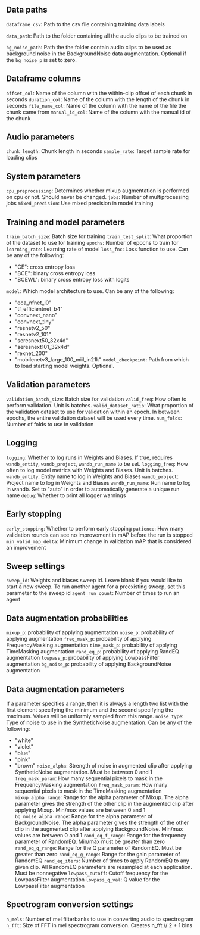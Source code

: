 ## Data paths
`dataframe_csv`: Path to the csv file containing training data labels

`data_path`: Path to the folder containing all the audio clips to be trained on

`bg_noise_path`: Path the the folder contain audio clips to be used as background noise in the BackgroundNoise data augmentation. Optional if the `bg_noise_p` is set to zero.

## Dataframe columns
`offset_col`: Name of the column with the within-clip offset of each chunk in seconds
`duration_col`: Name of the column with the length of the chunk in seconds
`file_name_col`: Name of the column with the name of the file the chunk came from
`manual_id_col`: Name of the column with the manual id of the chunk

## Audio parameters
`chunk_length`: Chunk length in seconds
`sample_rate`: Target sample rate for loading clips

## System parameters
`cpu_preprocessing`: Determines whether mixup augmentation is performed on cpu or not. Should never be changed.
`jobs`: Number of multiprocessing jobs
`mixed_precision`: Use mixed precision in model training

## Training and model parameters
`train_batch_size`: Batch size for training
`train_test_split`: What proportion of the dataset to use for training
`epochs`: Number of epochs to train for
`learning_rate`: Learning rate of model
`loss_fnc`: Loss function to use. Can be any of the following:
- "CE": cross entropy loss
- "BCE": binary cross entropy loss
- "BCEWL": binary cross entropy loss with logits

`model`: Which model architecture to use. Can be any of the following:
 - "eca\_nfnet\_l0"
 - "tf\_efficientnet\_b4"
 - "convnext\_nano"
 - "convnext\_tiny"
 - "resnetv2\_50"
 - "resnetv2\_101"
 - "seresnext50\_32x4d"
 - "seresnext101\_32x4d"
 - "rexnet\_200"
 - "mobilenetv3\_large\_100\_miil\_in21k"
`model_checkpoint`: Path from which to load starting model weights. Optional.
## Validation parameters
`validation_batch_size`: Batch size for validation
`valid_freq`: How often to perform validation. Unit is batches.
`valid_dataset_ratio`: What proportion of the validation dataset to use for validation within an epoch. In between epochs, the entire validation dataset will be used every time.
`num_folds`: Number of folds to use in validation

## Logging
`logging`: Whether to log runs in Weights and Biases. If true, requires `wandb_entity`, `wandb_project`, `wandb_run_name` to be set.
`logging_freq`: How often to log model metrics with Weights and Biases. Unit is batches.
`wandb_entity`: Entity name to log in Weights and Biases 
`wandb_project`: Project name to log in Weights and Biases
`wandb_run_name`: Run name to log in wandb. Set to "auto" in order to automatically generate a unique run name
`debug`: Whether to print all logger warnings

## Early stopping
`early_stopping`: Whether to perform early stopping
`patience`: How many validation rounds can see no improvement in mAP before the run is stopped
`min_valid_map_delta`: Minimum change in validation mAP that is considered an improvement

## Sweep settings
`sweep_id`: Weights and biases sweep id. Leave blank if you would like to start a new sweep. To run another agent for a preexisting sweep, set this parameter to the sweep id
`agent_run_count`: Number of times to run an agent

## Data augmentation probabilities
`mixup_p`: probability of applying augmentation
`noise_p`: probability of applying augmentation
`freq_mask_p`: probability of applying FrequencyMasking augmentation
`time_mask_p`: probability of applying TimeMasking augmentation
`rand_eq_p`: probability of applying RandEQ augmentation
`lowpass_p`: probability of applying LowpassFilter augmentation
`bg_noise_p`: probability of applying BackgroundNoise augmentation

## Data augmentation parameters
If a parameter specifies a range, then it is always a length two list with the first element specifying the minimum and the second specifying the maximum. Values will be uniformly sampled from this range.
`noise_type`: Type of noise to use in the SyntheticNoise augmentation. Can be any of the following:
- "white"
- "violet"
- "blue"
- "pink"
- "brown"
`noise_alpha`: Strength of noise in augmented clip after applying SyntheticNoise augmentation. Must be between 0 and 1
`freq_mask_param`: How many sequential pixels to mask in the FrequencyMasking augmentation
`freq_mask_param`: How many sequential pixels to mask in the TimeMasking augmentation
`mixup_alpha_range`: Range for the alpha parameter of Mixup. The alpha parameter gives the strength of the other clip in the augmented clip after applying Mixup. Min/max values are between 0 and 1
`bg_noise_alpha_range`: Range for the alpha parameter of BackgroundNoise. The alpha parameter gives the strength of the other clip in the augmented clip after applying BackgroundNoise. Min/max values are between 0 and 1
`rand_eq_f_range`: Range for the frequency parameter of RandomEQ. Min/max must be greater than zero
`rand_eq_q_range`: Range for the Q parameter of RandomEQ. Must be greater than zero
`rand_eq_g_range`: Range for the gain parameter of RandomEQ
`rand_eq_iters`: Number of times to apply RandomEQ to any given clip. All RandomEQ parameters are resampled at each application. Must be nonnegative
`lowpass_cutoff`: Cutoff frequency for the LowpassFilter augmentation
`lowpass_q_val`: Q value for the LowpassFilter augmentation

## Spectrogram conversion settings
`n_mels`: Number of mel filterbanks to use in converting audio to spectrogram
`n_fft`: Size of FFT in mel spectrogram conversion. Creates n\_fft // 2 + 1 bins
